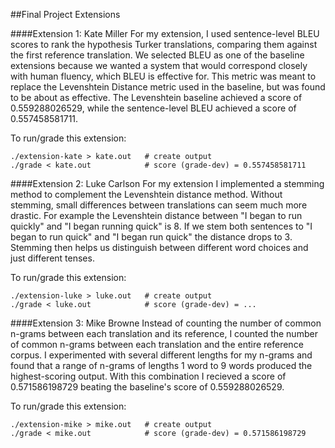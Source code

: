 ##Final Project Extensions

####Extension 1: Kate Miller
For my extension, I used sentence-level BLEU scores to rank the hypothesis Turker translations, comparing them against the first reference translation. We selected BLEU as one of the baseline extensions because we wanted a system that would correspond closely with human fluency, which BLEU is effective for. This metric was meant to replace the Levenshtein Distance metric used in the baseline, but was found to be about as effective. The Levenshtein baseline achieved a score of 0.559288026529, while the sentence-level BLEU achieved a score of 0.557458581711.

To run/grade this extension:
```
./extension-kate > kate.out   # create output
./grade < kate.out            # score (grade-dev) = 0.557458581711
```

####Extension 2: Luke Carlson
For my extension I implemented a stemming method to complement the Levenshtein distance method. Without stemming, small differences between translations can seem much more drastic. For example the Levenshtein distance between "I began to run quickly" and "I began running quick" is 8. If we stem both sentences to "I began to run quick" and "I began run quick" the distance drops to 3. Stemming then helps us distinguish between different word choices and just different tenses.

To run/grade this extension:
```
./extension-luke > luke.out   # create output
./grade < luke.out            # score (grade-dev) = ...
```

####Extension 3: Mike Browne
Instead of counting the number of common n-grams between each translation and its reference, I counted the number of common n-grams between each translation and the entire reference corpus. I experimented with several different lengths for my n-grams and found that a range of n-grams of lengths 1 word to 9 words produced the highest-scoring output. With this combination I recieved a score of 0.571586198729 beating the baseline's score of 0.559288026529.

To run/grade this extension:
```
./extension-mike > mike.out   # create output
./grade < mike.out            # score (grade-dev) = 0.571586198729
```

